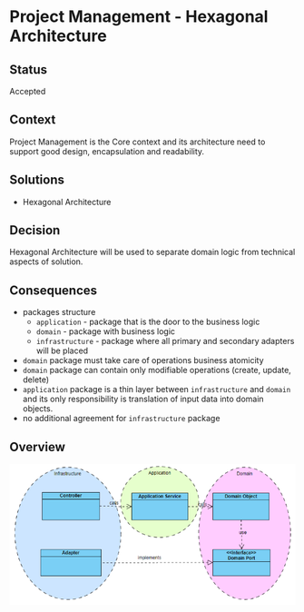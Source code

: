 # Project Management - Hexagonal Architecture

## Status
Accepted

## Context
Project Management is the Core context and its architecture need to support good design,
encapsulation and readability.  

## Solutions
- Hexagonal Architecture

## Decision
Hexagonal Architecture will be used to separate domain logic from technical aspects of solution.

## Consequences
- packages structure
  - `application` - package that is the door to the business logic
  - `domain` - package with business logic
  - `infrastructure` - package where all primary and secondary adapters will be placed 
- `domain` package must take care of operations business atomicity
- `domain` package can contain only modifiable operations (create, update, delete)
- `application` package is a thin layer between `infrastructure` and `domain` and its only responsibility is translation of input data into domain objects. 
- no additional agreement for `infrastructure` package

## Overview
![CQRS](./pictures/0003-project-management-hexagonal-architecture.png)
